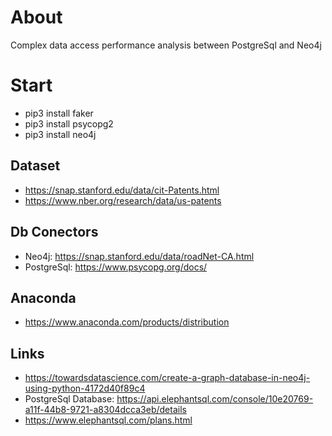 # About
Complex data access performance analysis between PostgreSql and Neo4j

# Start 
 - pip3 install faker
 - pip3 install psycopg2
 - pip3 install neo4j

## Dataset
 - https://snap.stanford.edu/data/cit-Patents.html 
 - https://www.nber.org/research/data/us-patents
 
## Db Conectors
 - Neo4j: https://snap.stanford.edu/data/roadNet-CA.html 
 - PostgreSql: https://www.psycopg.org/docs/

## Anaconda
 - https://www.anaconda.com/products/distribution

## Links
 - https://towardsdatascience.com/create-a-graph-database-in-neo4j-using-python-4172d40f89c4
 - PostgreSql Database: https://api.elephantsql.com/console/10e20769-a11f-44b8-9721-a8304dcca3eb/details
 - https://www.elephantsql.com/plans.html